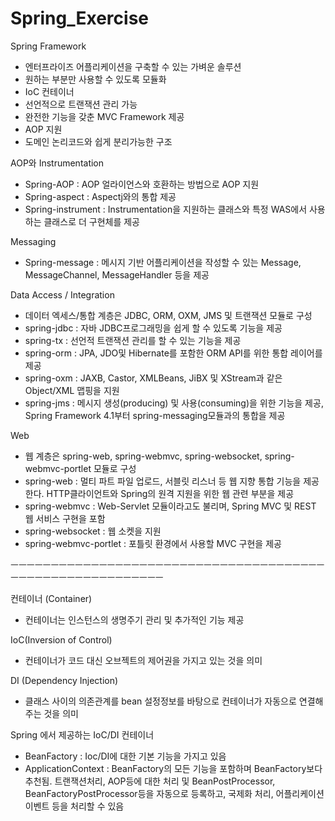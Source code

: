 # Spring_Exercise

Spring Framework
- 엔터프라이즈 어플리케이션을 구축할 수 있는 가벼운 솔루션
- 원하는 부분만 사용할 수 있도록 모듈화
- IoC 컨테이너
- 선언적으로 트랜잭션 관리 가능
- 완전한 기능을 갖춘 MVC Framework 제공
- AOP 지원
- 도메인 논리코드와 쉽게 분리가능한 구조

AOP와 Instrumentation
- Spring-AOP : AOP 얼라이언스와 호환하는 방법으로 AOP 지원
- Spring-aspect : Aspectj와의 통합 제공
- Spring-instrument : Instrumentation을 지원하는 클래스와 특정 WAS에서 사용하는 클래스로 더 구현체를 제공

Messaging
- Spring-message : 메시지 기반 어플리케이션을 작성할 수 있는 Message, MessageChannel, MessageHandler 등을 제공

Data Access / Integration 
- 데이터 엑세스/통합 계층은 JDBC, ORM, OXM, JMS 및 트랜잭션 모듈로 구성
- spring-jdbc : 자바 JDBC프로그래밍을 쉽게 할 수 있도록 기능을 제공
- spring-tx : 선언적 트랜잭션 관리를 할 수 있는 기능을 제공
- spring-orm : JPA, JDO및 Hibernate를 포함한 ORM API를 위한 통합 레이어를 제공
- spring-oxm : JAXB, Castor, XMLBeans, JiBX 및 XStream과 같은 Object/XML 맵핑을 지원
- spring-jms : 메시지 생성(producing) 및 사용(consuming)을 위한 기능을 제공, Spring Framework 4.1부터 spring-messaging모듈과의 통합을 제공

Web
- 웹 계층은 spring-web, spring-webmvc, spring-websocket, spring-webmvc-portlet 모듈로 구성
- spring-web : 멀티 파트 파일 업로드, 서블릿 리스너 등 웹 지향 통합 기능을 제공한다. HTTP클라이언트와 Spring의 원격 지원을 위한 웹 관련 부분을 제공
- spring-webmvc : Web-Servlet 모듈이라고도 불리며, Spring MVC 및 REST 웹 서비스 구현을 포함
- spring-websocket : 웹 소켓을 지원
- spring-webmvc-portlet : 포틀릿 환경에서 사용할 MVC 구현을 제공

ㅡㅡㅡㅡㅡㅡㅡㅡㅡㅡㅡㅡㅡㅡㅡㅡㅡㅡㅡㅡㅡㅡㅡㅡㅡㅡㅡㅡㅡㅡㅡㅡㅡㅡㅡㅡㅡㅡㅡㅡㅡㅡㅡㅡㅡㅡㅡㅡㅡㅡㅡㅡㅡㅡㅡㅡㅡㅡ

컨테이너 (Container)
- 컨테이너는 인스턴스의 생명주기 관리 및 추가적인 기능 제공

IoC(Inversion of Control)
- 컨테이너가 코드 대신 오브젝트의 제어권을 가지고 있는 것을 의미

DI (Dependency Injection)
- 클래스 사이의 의존관계를 bean 설정정보를 바탕으로 컨테이너가 자동으로 연결해주는 것을 의미 

Spring 에서 제공하는 IoC/DI 컨테이너 
- BeanFactory : Ioc/DI에 대한 기본 기능을 가지고 있음
- ApplicationContext : BeanFactory의 모든 기능을 포함하며 BeanFactory보다 추천됨. 트랜잭션처리, AOP등에 대한 처리 및 BeanPostProcessor, BeanFactoryPostProcessor등을 자동으로 등록하고, 국제화 처리, 어플리케이션 이벤트 등을 처리할 수 있음












